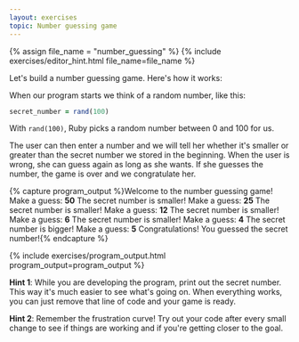 ```yaml
---
layout: exercises
topic: Number guessing game
---
```


{% assign file_name = "number_guessing" %}
{% include exercises/editor_hint.html file_name=file_name %}

Let's build a number guessing game. Here's how it works:

When our program starts we think of a random number, like this: 
```ruby
secret_number = rand(100)
```
With `rand(100)`, Ruby picks a random number between 0 and 100 for us.

The user can then enter a number and we will tell her whether it's smaller or greater than the secret number we stored in the beginning. When the user is wrong, she can guess again as long as she wants. If she guesses the number, the game is over and we congratulate her.

{% capture program_output %}Welcome to the number guessing game!
Make a guess: <b>50</b>
The secret number is smaller!
Make a guess: <b>25</b>
The secret number is smaller!
Make a guess: <b>12</b>
The secret number is smaller!
Make a guess: <b>6</b>
The secret number is smaller!
Make a guess: <b>4</b>
The secret number is bigger!
Make a guess: <b>5</b>
Congratulations! You guessed the secret number!{% endcapture %}

{% include exercises/program_output.html program_output=program_output %}

**Hint 1**: While you are developing the program, print out the secret number. This way it's much easier to see what's going on. When everything works, you can just remove that line of code and your game is ready.

**Hint 2**: Remember the frustration curve! Try out your code after every small change to see if things are working and if you're getting closer to the goal. 
